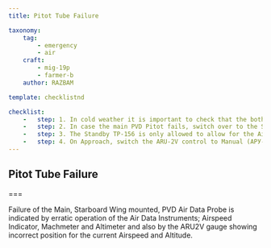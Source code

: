 ```yaml
---
title: Pitot Tube Failure

taxonomy:
    tag:
        - emergency
        - air
    craft: 
        - mig-19p
        - farmer-b
    author: RAZBAM

template: checklistnd

checklist:
    -   step: 1. In cold weather it is important to check that the both the Main PVD Pitot Probe (ПВД ЧАСЫ) and TP-156 Emergency Pitot Probe (АВАР. ТП-156) Heating Switches on the RH Side Panel are switched on prior to departure. If you detect erratic readings in the Air Data Instruments, check that the two Probe Heating switches are turned On.
    -   step: 2. In case the main PVD Pitot fails, switch over to the Standby TP156 by switching the lever in the LH Side Panel to the TP-156 position and reduce IAS to 700 kph or lower. 
    -   step: 3. The Standby TP-156 is only allowed to allow for the Aircraft to return and land safely. 
    -   step: 4. On Approach, switch the ARU-2V control to Manual (АРУ-2В – РУЧНОЕ) and move the lever arm length to long lever arm (БОЛЬШ ПЛЕЧО) setting.
---
```


## Pitot Tube Failure

===

Failure of the Main, Starboard Wing mounted, PVD Air Data Probe is indicated by erratic operation of the Air Data Instruments; Airspeed Indicator, Machmeter and Altimeter and also by the ARU2V gauge showing incorrect position for the current Airspeed and Altitude.